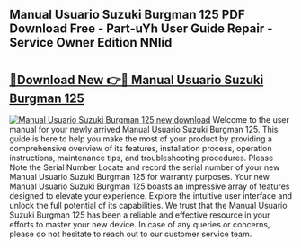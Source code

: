 ## Manual Usuario Suzuki Burgman 125 PDF Download Free - Part-uYh User Guide Repair - Service Owner Edition NNIid

# <h2><a href="http://bc47998.oget.top/?id=Manual+Usuario+Suzuki+Burgman+125">🔗Download New 👉🔴 Manual Usuario Suzuki Burgman 125</a></h2>

[![Manual Usuario Suzuki Burgman 125 new download](https://i.imgur.com/5g1atiW.png)](http://bc47998.oget.top/?id=Manual+Usuario+Suzuki+Burgman+125)
Welcome to the user manual for your newly arrived Manual Usuario Suzuki Burgman 125. This guide is here to help you make the most of your product by providing a comprehensive overview of its features, installation process, operation instructions, maintenance tips, and troubleshooting procedures. Please Note the Serial Number Locate and record the serial number of your new Manual Usuario Suzuki Burgman 125 for warranty purposes. Your new Manual Usuario Suzuki Burgman 125 boasts an impressive array of features designed to elevate your experience. Explore the intuitive user interface and unlock the full potential of its capabilities. We trust that the Manual Usuario Suzuki Burgman 125 has been a reliable and effective resource in your efforts to master your new device. In case of any queries or concerns, please do not hesitate to reach out to our customer service team.
